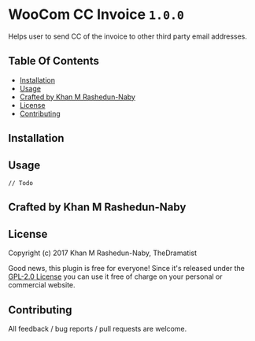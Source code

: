 # WooCom CC Invoice `1.0.0`

Helps user to send CC of the invoice to other third party email addresses.

## Table Of Contents

* [Installation](#installation)
* [Usage](#usage)
* [Crafted by Khan M Rashedun-Naby](#crafted-by-khan)
* [License](#license)
* [Contributing](#contributing)

## Installation


## Usage

`// Todo`

## Crafted by Khan M Rashedun-Naby



## License

Copyright (c) 2017 Khan M Rashedun-Naby, TheDramatist

Good news, this plugin is free for everyone! Since it's released under the [GPL-2.0 License](LICENSE) you can use it free of charge on your personal or commercial website.

## Contributing

All feedback / bug reports / pull requests are welcome.
